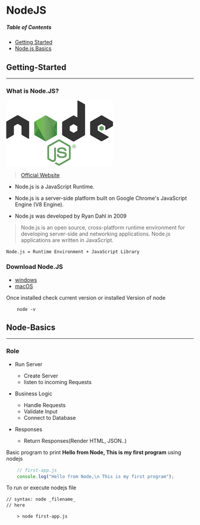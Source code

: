 # NodeJS

##### Table of Contents
* [Getting Started](#Getting-Started)
* [Node.js Basics](#Node-Basics)
<!-- * [Express](#Express)
* [Templating Engines](#Templating-Engines)
* [Model-View-Controller](#MVC)
* [Advanced Routes and Models](#Advanced-Routes-and-Models)
* [SQL](#MySQL)
* [sequilize](#sequilize)
* [NoSQL](#NoSQL)
* [MongoDB](#MongoDB)
* [Sessions and Cookies](#Session-and-Cookies)
* [Authentication](#Authentication)
* [Sending E-mails](#E-mails) -->

<a name="Getting-Started"/>

## Getting-Started
---
### What is Node.JS?

![nodejs logo](img/nodejs.png)

> [Official Website](https://nodejs.org/en/)

* Node.js is a JavaScript Runtime.
* Node.js is a server-side platform built on Google Chrome's JavaScript Engine (V8 Engine).

* Node.js was developed by Ryan Dahl in 2009

> Node.js is an open source, cross-platform runtime environment for developing server-side and networking applications. Node.js applications are written in JavaScript.

``` 
Node.js = Runtime Environment + JavaScript Library
```

### Download Node.JS

* [windows](https://nodejs.org/dist/v16.13.2/node-v16.13.2-x64.msi)
* [macOS](https://nodejs.org/dist/v16.13.2/node-v16.13.2.pkg)



Once installed check current version or installed Version of node

``` 
    node -v
```

<a name="Node-Basics" />

## Node-Basics
---
### Role

* Run Server
    
    * Create Server
    * listen to incoming Requests

* Business Logic

    * Handle Requests
    * Validate Input
    * Connect to Database

* Responses
    * Return Responses(Render HTML, JSON..)

Basic program to print **Hello from Node, This is my first program** using nodejs

```javascript
    // first-app.js
    console.log("Hello from Node,\n This is my first program");
```
To run or execute nodejs file

    // syntax: node _filename_
    // here

```
    > node first-app.js
```
